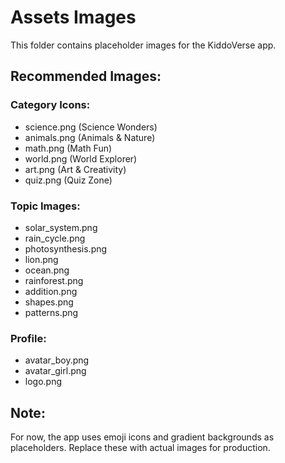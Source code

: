 # Assets Images

This folder contains placeholder images for the KiddoVerse app.

## Recommended Images:

### Category Icons:
- science.png (Science Wonders)
- animals.png (Animals & Nature)
- math.png (Math Fun)
- world.png (World Explorer)
- art.png (Art & Creativity)
- quiz.png (Quiz Zone)

### Topic Images:
- solar_system.png
- rain_cycle.png
- photosynthesis.png
- lion.png
- ocean.png
- rainforest.png
- addition.png
- shapes.png
- patterns.png

### Profile:
- avatar_boy.png
- avatar_girl.png
- logo.png

## Note:
For now, the app uses emoji icons and gradient backgrounds as placeholders.
Replace these with actual images for production.
